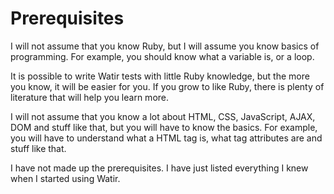 # Prerequisites

I will not assume that you know Ruby, but I will assume you know basics of programming. For example, you should know what a variable is, or a loop.

It is possible to write Watir tests with little Ruby knowledge, but the more you know, it will be easier for you. If you grow to like Ruby, there is plenty of literature that will help you learn more.

I will not assume that you know a lot about HTML, CSS, JavaScript, AJAX, DOM and stuff like that, but you will have to know the basics. For example, you will have to understand what a HTML tag is, what tag attributes are and stuff like that.

I have not made up the prerequisites. I have just listed everything I knew when I started using Watir.
